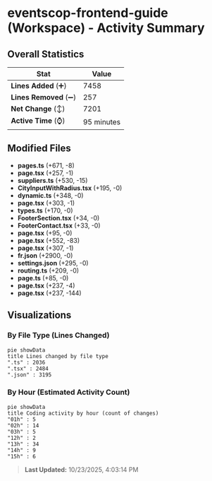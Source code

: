# eventscop-frontend-guide (Workspace) - Activity Summary 

## Overall Statistics

| Stat                   | Value                                                             |
| ---------------------- | ----------------------------------------------------------------- |
| **Lines Added** (➕)   | 7458                                          |
| **Lines Removed** (➖) | 257                                        |
| **Net Change** (↕)    | 7201                |
| **Active Time** (⌚)   | 95 minutes |


## Modified Files
- **pages.ts** (+671, -8)
- **page.tsx** (+257, -1)
- **suppliers.ts** (+530, -15)
- **CityInputWithRadius.tsx** (+195, -0)
- **dynamic.ts** (+348, -0)
- **page.tsx** (+303, -1)
- **types.ts** (+170, -0)
- **FooterSection.tsx** (+34, -0)
- **FooterContact.tsx** (+33, -0)
- **page.tsx** (+95, -0)
- **page.tsx** (+552, -83)
- **page.tsx** (+307, -1)
- **fr.json** (+2900, -0)
- **settings.json** (+295, -0)
- **routing.ts** (+209, -0)
- **page.ts** (+85, -0)
- **page.tsx** (+237, -4)
- **page.tsx** (+237, -144)

## Visualizations

### By File Type (Lines Changed)

```mermaid
pie showData
title Lines changed by file type
".ts" : 2036
".tsx" : 2484
".json" : 3195
```

### By Hour (Estimated Activity Count)

```mermaid
pie showData
title Coding activity by hour (count of changes)
"01h" : 5
"02h" : 14
"03h" : 5
"12h" : 2
"13h" : 34
"14h" : 9
"15h" : 6
```


> **Last Updated:** 10/23/2025, 4:03:14 PM